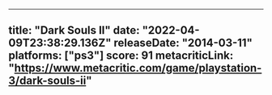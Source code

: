 
---
title: "Dark Souls II"
date: "2022-04-09T23:38:29.136Z"
releaseDate: "2014-03-11"
platforms: ["ps3"]
score: 91
metacriticLink: "https://www.metacritic.com/game/playstation-3/dark-souls-ii"
---
